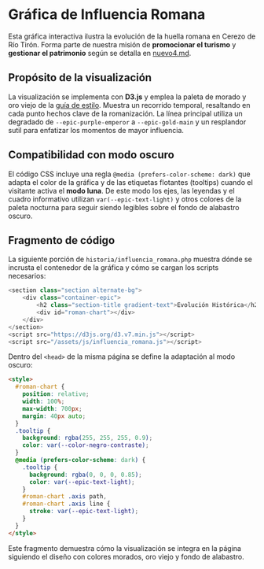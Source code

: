 # Gráfica de Influencia Romana

Esta gráfica interactiva ilustra la evolución de la huella romana en Cerezo de Río Tirón. Forma parte de nuestra misión de **promocionar el turismo** y **gestionar el patrimonio** según se detalla en [nuevo4.md](../nuevo4.md).

## Propósito de la visualización

La visualización se implementa con **D3.js** y emplea la paleta de morado y oro viejo de la [guía de estilo](style-guide.md). Muestra un recorrido temporal, resaltando en cada punto hechos clave de la romanización. La línea principal utiliza un degradado de `--epic-purple-emperor` a `--epic-gold-main` y un resplandor sutil para enfatizar los momentos de mayor influencia.

## Compatibilidad con modo oscuro

El código CSS incluye una regla `@media (prefers-color-scheme: dark)` que adapta el color de la gráfica y de las etiquetas flotantes (tooltips) cuando el visitante activa el **modo luna**. De este modo los ejes, las leyendas y el cuadro informativo utilizan `var(--epic-text-light)` y otros colores de la paleta nocturna para seguir siendo legibles sobre el fondo de alabastro oscuro.

## Fragmento de código

La siguiente porción de `historia/influencia_romana.php` muestra dónde se incrusta el contenedor de la gráfica y cómo se cargan los scripts necesarios:

```php
<section class="section alternate-bg">
    <div class="container-epic">
        <h2 class="section-title gradient-text">Evolución Histórica</h2>
        <div id="roman-chart"></div>
    </div>
</section>
<script src="https://d3js.org/d3.v7.min.js"></script>
<script src="/assets/js/influencia_romana.js"></script>
```

Dentro del `<head>` de la misma página se define la adaptación al modo oscuro:

```html
<style>
  #roman-chart {
    position: relative;
    width: 100%;
    max-width: 700px;
    margin: 40px auto;
  }
  .tooltip {
    background: rgba(255, 255, 255, 0.9);
    color: var(--color-negro-contraste);
  }
  @media (prefers-color-scheme: dark) {
    .tooltip {
      background: rgba(0, 0, 0, 0.85);
      color: var(--epic-text-light);
    }
    #roman-chart .axis path,
    #roman-chart .axis line {
      stroke: var(--epic-text-light);
    }
  }
</style>
```

Este fragmento demuestra cómo la visualización se integra en la página siguiendo el diseño con colores morados, oro viejo y fondo de alabastro.
